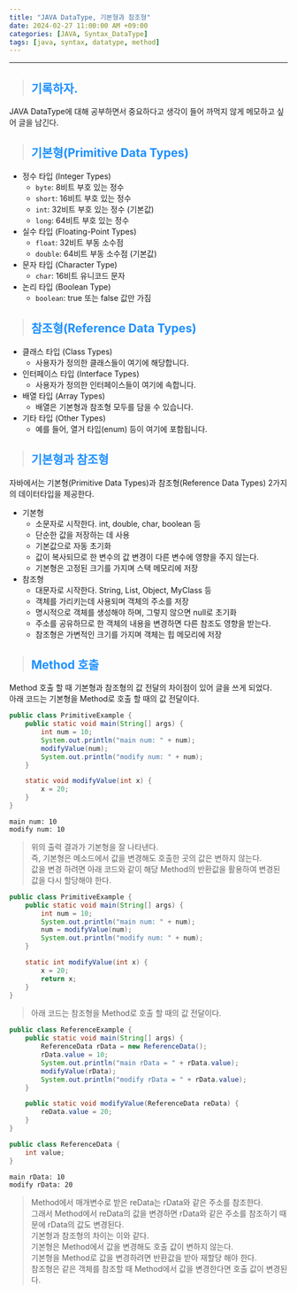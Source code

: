 ```yaml
---
title: "JAVA DataType, 기본형과 참조형"
date: 2024-02-27 11:00:00 AM +09:00
categories: [JAVA, Syntax_DataType]
tags: [java, syntax, datatype, method]
---
```

***

>## <span style='color:#1E90FF'>기록하자.</span>
JAVA DataType에 대해 공부하면서 중요하다고 생각이 들어 까먹지 않게 메모하고 싶어 글을 남긴다. <br>

>## <span style='color:#1E90FF'>기본형(Primitive Data Types)</span>
- 정수 타입 (Integer Types)
  - `byte`: 8비트 부호 있는 정수
  - `short`: 16비트 부호 있는 정수
  - `int`: 32비트 부호 있는 정수 (기본값)
  - `long`: 64비트 부호 있는 정수
- 실수 타입 (Floating-Point Types)
  - `float`: 32비트 부동 소수점
  - `double`: 64비트 부동 소수점 (기본값)
- 문자 타입 (Character Type)
  - `char`: 16비트 유니코드 문자
- 논리 타입 (Boolean Type)
  - `boolean`: true 또는 false 값만 가짐

>## <span style='color:#1E90FF'>참조형(Reference Data Types)</span>
- 클래스 타입 (Class Types)
  - 사용자가 정의한 클래스들이 여기에 해당합니다.
- 인터페이스 타입 (Interface Types)
  - 사용자가 정의한 인터페이스들이 여기에 속합니다.
- 배열 타입 (Array Types)
  - 배열은 기본형과 참조형 모두를 담을 수 있습니다.
- 기타 타입 (Other Types)
  - 예를 들어, 열거 타입(enum) 등이 여기에 포함됩니다.

>## <span style='color:#1E90FF'>기본형과 참조형</span>
자바에서는 기본형(Primitive Data Types)과 참조형(Reference Data Types) 2가지의 데이터타입을 제공한다. <br>
- 기본형
    - 소문자로 시작한다. int, double, char, boolean 등
    - 단순한 값을 저장하는 데 사용
    - 기본값으로 자동 초기화
    - 값이 복사되므로 한 변수의 값 변경이 다른 변수에 영향을 주지 않는다.
    - 기본형은 고정된 크기를 가지며 스택 메모리에 저장
- 참조형
    - 대문자로 시작한다. String, List, Object, MyClass 등
    - 객체를 가리키는데 사용되며 객체의 주소를 저장
    - 명시적으로 객체를 생성해야 하며, 그렇지 않으면 null로 초기화
    - 주소를 공유하므로 한 객체의 내용을 변경하면 다른 참조도 영향을 받는다.
    - 참조형은 가변적인 크기를 가지며 객체는 힙 메모리에 저장

>## <span style='color:#1E90FF'>Method 호출</span>
Method 호출 할 때 기본형과 참조형의 값 전달의 차이점이 있어 글을 쓰게 되었다. <br>
아래 코드는 기본형을 Method로 호출 할 때의 값 전달이다.

```java
public class PrimitiveExample {
    public static void main(String[] args) {
        int num = 10;
        System.out.println("main num: " + num);
        modifyValue(num);
        System.out.println("modify num: " + num);
    }

    static void modifyValue(int x) {
        x = 20;
    }
}
```
```
main num: 10
modify num: 10
```
> 위의 출력 결과가 기본형을 잘 나타낸다. <br>
즉, 기본형은 메소드에서 값을 변경해도 호출한 곳의 값은 변하지 않는다. <br>
값을 변경 하려면 아래 코드와 같이 해당 Method의 반환값을 활용하여 변경된 값을 다시 할당해야 한다.

```java
public class PrimitiveExample {
    public static void main(String[] args) {
        int num = 10;
        System.out.println("main num: " + num);
        num = modifyValue(num);
        System.out.println("modify num: " + num);
    }

    static int modifyValue(int x) {
        x = 20;
        return x;
    }
}
```

> 아래 코드는 참조형을 Method로 호출 할 때의 값 전달이다.

```java
public class ReferenceExample {
    public static void main(String[] args) {
        ReferenceData rData = new ReferenceData();
        rData.value = 10;
        System.out.println("main rData = " + rData.value);
        modifyValue(rData);
        System.out.println("modify rData = " + rData.value);
    }

    public static void modifyValue(ReferenceData reData) {
        reData.value = 20;
    }
}

public class ReferenceData {
    int value;
}
```
```
main rData: 10
modify rData: 20
```
> Method에서 매개변수로 받은 reData는 rData와 같은 주소를 참조한다. <br>
그래서 Method에서 reData의 값을 변경하면 rData와 같은 주소를 참조하기 때문에 rData의 값도 변경된다. <br>
기본형과 참조형의 차이는 이와 같다. <br>
기본형은 Method에서 값을 변경해도 호출 값이 변하지 않는다. <br>
기본형을 Method로 값을 변경하려면 반환값을 받아 재할당 해야 한다. <br>
참조형은 같은 객체를 참조할 때 Method에서 값을 변경한다면 호출 값이 변경된다.